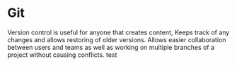 # Git 
Version control is useful for anyone that creates content, Keeps track of any changes and allows restoring of older versions.
Allows easier collaboration between users and teams as well as working on multiple branches of a project without causing conflicts.
test 